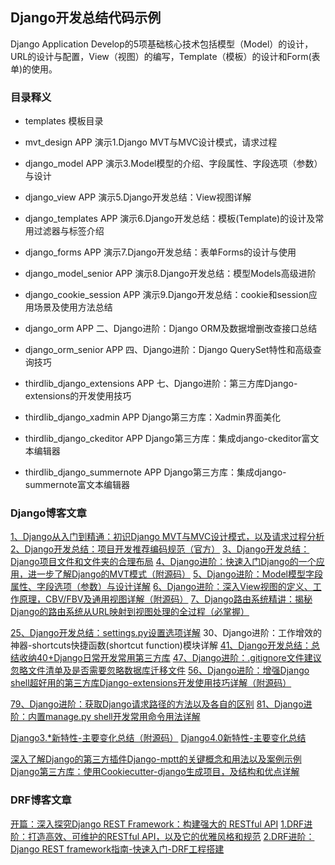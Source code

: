 ## Django开发总结代码示例

Django Application Develop的5项基础核心技术包括模型（Model）的设计，URL的设计与配置，View（视图）的编写，Template（模板）的设计和Form(表单)的使用。

### 目录释义
- templates 模板目录
- mvt_design                APP 演示1.Django MVT与MVC设计模式，请求过程
- django_model              APP 演示3.Model模型的介绍、字段属性、字段选项（参数）与设计
- django_view               APP 演示5.Django开发总结：View视图详解
- django_templates          APP 演示6.Django开发总结：模板(Template)的设计及常用过滤器与标签介绍
- django_forms              APP 演示7.Django开发总结：表单Forms的设计与使用
- django_model_senior       APP 演示8.Django开发总结：模型Models高级进阶
- django_cookie_session     APP 演示9.Django开发总结：cookie和session应用场景及使用方法总结


- django_orm                APP 二、Django进阶：Django ORM及数据增删改查接口总结
- django_orm_senior         APP 四、Django进阶：Django QuerySet特性和高级查询技巧

- thirdlib_django_extensions    APP 七、Django进阶：第三方库Django-extensions的开发使用技巧
- thirdlib_django_xadmin        APP Django第三方库：Xadmin界面美化
- thirdlib_django_ckeditor      APP Django第三方库：集成django-ckeditor富文本编辑器
- thirdlib_django_summernote    APP Django第三方库：集成django-summernote富文本编辑器




### Django博客文章
[1、Django从入门到精通：初识Django MVT与MVC设计模式，以及请求过程分析](https://mp.weixin.qq.com/s/z8pnVCCZub_Q_RGutfTQCg)
[2、Django开发总结：项目开发推荐编码规范（官方）](https://mp.weixin.qq.com/s/MEjPIOWeJOefBVCk95V6sA)
[3、Django开发总结：Django项目文件和文件夹的合理布局](https://mp.weixin.qq.com/s/KOeAL0rjqYzbywn357AwOw)
[4、Django进阶：快速入门Django的一个应用，进一步了解Django的MVT模式（附源码）](https://mp.weixin.qq.com/s/M1w0Ucp9YRR3K4VelPcqjw)
[5、Django进阶：Model模型字段属性、字段选项（参数）与设计详解](https://mp.weixin.qq.com/s/8bm1iKdK1PGcAYRUf1nYeQ)
[6、Django进阶：深入View视图的定义、工作原理，CBV/FBV及通用视图详解（附源码）](https://mp.weixin.qq.com/s/QJQh1VSIO0rCynFqmcqc3g)
[7、Django路由系统精讲：揭秘Django的路由系统从URL映射到视图处理的全过程（必掌握）](https://mp.weixin.qq.com/s/0t63QjARFIcJUCnCZDDqQg)

[25、Django开发总结：settings.py设置选项详解](https://mp.weixin.qq.com/s/yqutHA7jDRlMpHxD5PhCQA)
30、Django进阶：工作增效的神器-shortcuts快捷函数(shortcut function)模块详解
[41、Django开发总结：总结收纳40+Django日常开发常用第三方库](https://mp.weixin.qq.com/s/JFM-bMEF8TA0sHEwlWCrjA)
[47、Django进阶：.gitignore文件建议忽略文件清单及是否需要忽略数据库迁移文件](https://mp.weixin.qq.com/s/FcBM0Nkpv0Iu00LE4YXNlQ)
[56、Django进阶：增强Django shell超好用的第三方库Django-extensions开发使用技巧详解（附源码）](https://mp.weixin.qq.com/s/iTpoxcn4gBISu3KrOkRZ8A)

[79、Django进阶：获取Django请求路径的方法以及各自的区别](https://mp.weixin.qq.com/s/rH3O_jHfbtQWvP1erpqnGA)
[81、Django进阶：内置manage.py shell开发常用命令用法详解](https://mp.weixin.qq.com/s/nt0__41HZLbBlCGSWRhHHg)


[Django3.*新特性-主要变化总结（附源码）](https://mp.weixin.qq.com/s/saLChnwrVoCj7qNh39ZNZQ)
[Django4.0新特性-主要变化总结](https://mp.weixin.qq.com/s/iDqWA3pQwsJYdWkXiphRTg)

[深入了解Django的第三方插件Django-mptt的关键概念和用法以及案例示例](https://mp.weixin.qq.com/s/OOIX_Bp4OaSHa1uLCMtDrw)
[Django第三方库：使用Cookiecutter-django生成项目，及结构和优点详解](https://mp.weixin.qq.com/s/q9M5SG4v4-QBOHfpAZ4ehw)






### DRF博客文章
[开篇：深入探究Django REST Framework：构建强大的 RESTful API](https://mp.weixin.qq.com/s/pm-4_NolTjY9tZh9y5qsiQ)
[1.DRF进阶：打造高效、可维护的RESTful API，以及它的优雅风格和规范](https://mp.weixin.qq.com/s/mMYuXC3Spe7BHSLcPfhvuw)
[2.DRF进阶：Django REST framework指南-快速入门-DRF工程搭建](https://mp.weixin.qq.com/s/i1G1ERIwNl1ke_i6D5gbQA)